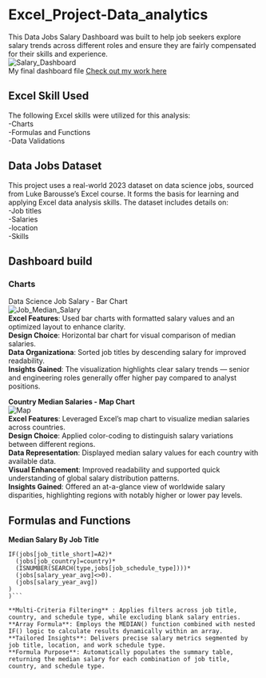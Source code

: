 # Excel_Project-Data_analytics
This Data Jobs Salary Dashboard was built to help job seekers explore salary trends across different roles and ensure they are fairly compensated for their skills and experience.  
![Salary_Dashboard](https://github.com/user-attachments/assets/ed7a22d4-708f-4143-8df9-7564ea5dfea4)  
My final dashboard file [Check out my work here](Salary_Dashboard-1)  

## Excel Skill Used  
The following Excel skills were utilized for this analysis:  
-Charts  
-Formulas and Functions  
-Data Validations

## Data Jobs Dataset  
This project uses a real-world 2023 dataset on data science jobs, sourced from Luke Barousse’s Excel course. It forms the basis for learning and applying Excel data analysis skills. The dataset includes details on:  
-Job titles  
-Salaries  
-location  
-Skills  

## Dashboard build  

### Charts 
Data Science Job Salary - Bar Chart  
![Job_Median_Salary](https://github.com/user-attachments/assets/55de709c-b298-4090-83ad-d428762aa209)  
**Excel Features**: Used bar charts with formatted salary values and an optimized layout to enhance clarity.  
**Design Choice**: Horizontal bar chart for visual comparison of median salaries.  
**Data Organizationa**: Sorted job titles by descending salary for improved readability.  
**Insights Gained**: The visualization highlights clear salary trends — senior and engineering roles generally offer higher pay compared to analyst positions.  

**Country Median Salaries - Map Chart**  
![Map](https://github.com/user-attachments/assets/fb6c23fa-8474-4ddf-8c46-7db14e18b3fe)  
**Excel Features**: Leveraged Excel’s map chart to visualize median salaries across countries.  
**Design Choice**: Applied color-coding to distinguish salary variations between different regions.  
**Data Representation**: Displayed median salary values for each country with available data.  
**Visual Enhancement**: Improved readability and supported quick understanding of global salary distribution patterns.  
**Insights Gained**: Offered an at-a-glance view of worldwide salary disparities, highlighting regions with notably higher or lower pay levels.  

## Formulas and Functions  

**Median Salary By Job Title**  

```=MEDIAN(
IF(jobs[job_title_short]=A2)*
  (jobs[job_country]=country)*
  (ISNUMBER(SEARCH(type,jobs[job_schedule_type])))*
  (jobs[salary_year_avg]<>0).
  (jobs[salary_year_avg])
)
)```

**Multi-Criteria Filtering** : Applies filters across job title, country, and schedule type, while excluding blank salary entries.
**Array Formula**: Employs the MEDIAN() function combined with nested IF() logic to calculate results dynamically within an array.
**Tailored Insights**: Delivers precise salary metrics segmented by job title, location, and work schedule type.
**Formula Purpose**: Automatically populates the summary table, returning the median salary for each combination of job title, country, and schedule type.



